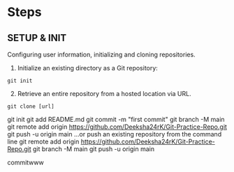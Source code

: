 # Steps

## SETUP & INIT

Configuring user information, initializing and cloning repositories.

1. Initialize an existing directory as a Git repository:

```
git init
```

2. Retrieve an entire repository from a hosted location via URL.

```
git clone [url]
```

git init
git add README.md
git commit -m "first commit"
git branch -M main
git remote add origin https://github.com/Deeksha24rK/Git-Practice-Repo.git
git push -u origin main
…or push an existing repository from the command line
git remote add origin https://github.com/Deeksha24rK/Git-Practice-Repo.git
git branch -M main
git push -u origin main

commitwww
